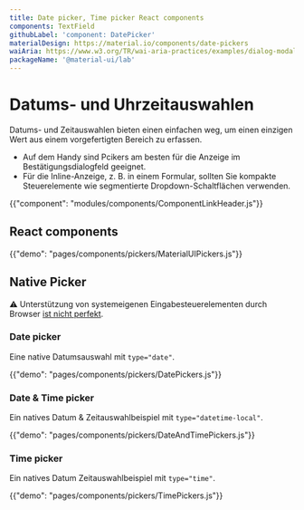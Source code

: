 ```yaml
---
title: Date picker, Time picker React components
components: TextField
githubLabel: 'component: DatePicker'
materialDesign: https://material.io/components/date-pickers
waiAria: https://www.w3.org/TR/wai-aria-practices/examples/dialog-modal/datepicker-dialog.html
packageName: '@material-ui/lab'
---
```


# Datums- und Uhrzeitauswahlen

<p class="description">Datums- und Zeitauswahlen bieten einen einfachen weg, um einen einzigen Wert aus einem vorgefertigten Bereich zu erfassen.</p>

- Auf dem Handy sind Pcikers am besten für die Anzeige im Bestätigungsdialogfeld geeignet.
- Für die Inline-Anzeige, z. B. in einem Formular, sollten Sie kompakte Steuerelemente wie segmentierte Dropdown-Schaltflächen verwenden.

{{"component": "modules/components/ComponentLinkHeader.js"}}

## React components

{{"demo": "pages/components/pickers/MaterialUIPickers.js"}}

## Native Picker

⚠️ Unterstützung von systemeigenen Eingabesteuerelementen durch Browser [ist nicht perfekt](https://caniuse.com/#feat=input-datetime).

### Date picker

Eine native Datumsauswahl mit `type="date"`.

{{"demo": "pages/components/pickers/DatePickers.js"}}

### Date & Time picker

Ein natives Datum & Zeitauswahlbeispiel mit `type="datetime-local"`.

{{"demo": "pages/components/pickers/DateAndTimePickers.js"}}

### Time picker

Ein natives Datum Zeitauswahlbeispiel mit `type="time"`.

{{"demo": "pages/components/pickers/TimePickers.js"}}
